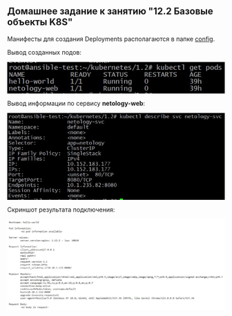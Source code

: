 ## Домашнее задание к занятию "12.2 Базовые объекты K8S"

Манифесты для создания Deployments располагаются в папке [config](./config/).

Вывод созданных подов:

<img align="top" src="img/pods.jpg">		<!--![pods](img/pods.jpg)-->

Вывод информации по сервису **netology-web**:

<img align="top" src="img/service.jpg">		<!--![service](img/service.jpg)-->

Скриншот результата подключения:

<img align="top" src="img/hello-world.jpg">		<!--![hello-world](img/hello-world.jpg)-->